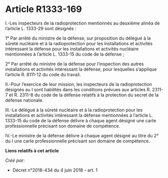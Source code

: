 # Article R1333-169

I.-Les inspecteurs de la radioprotection mentionnés au deuxième alinéa de l’article L. 1333-29 sont désignés :

1° Par arrêté du ministre de la défense, sur proposition du délégué à la sûreté nucléaire et à la radioprotection pour les
installations et activités intéressant la défense pour les installations et activités nucléaire mentionnées à l’article L.
1333-15 du code de la défense ;

2° Par arrêté du ministre de la défense pour l’inspection des autres installations et activités intéressant la défense, pour
lesquelles s’applique l’article R. 8111-12 du code du travail.

II.-Pour l’exercice de leur mission, les inspecteurs de la radioprotection désignés au I sont habilités dans les conditions
prévues aux articles R. 2311-7 et R. 2311-8 du code de la défense relatifs à la protection du secret de la défense nationale.

III.-Le délégué à la sûreté nucléaire et à la radioprotection pour les installations et activités intéressant la défense
mentionnées à l’article L. 1333-15 du code de la défense délivre à chaque agent désigné une carte professionnelle précisant
son domaine de compétence.

IV.-Le ministre de la défense délivre à chaque agent désigné au titre du 2° du I une carte professionnelle précisant son
domaine de compétence.

**Liens relatifs à cet article**

_Créé par_:

  - Décret n°2018-434 du 4 juin 2018 - art. 1
